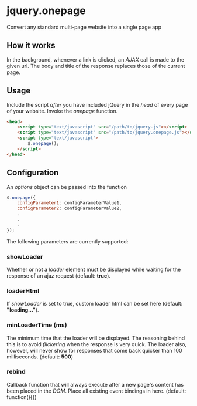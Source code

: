 # jquery.onepage

Convert any standard multi-page website into a single page app

## How it works

In the background, whenever a link is clicked, an *AJAX* call is made to the given url. The body and title of the response replaces those of the current page.

## Usage

Include the script *after* you have included jQuery in the *head* of every page of your website. Invoke the *onepage* function.

```html
<head>
	<script type="text/javascript" src="/path/to/jquery.js"></script>
	<script type="text/javascript" src="/path/to/jquery.onepage.js"></script>
	<script type="text/javascript">
		$.onepage();
	</script>
</head>
```

## Configuration

An *options* object can be passed into the function

```js
$.onepage({
	configParameter1: configParameterValue1,
	configParameter2: configParameterValue2,
	.
	.
	.
});
```

The following parameters are currently supported:

### showLoader

Whether or not a *loader* element must be displayed while waiting for the response of an ajaz request (default: **true**).

### loaderHtml

If *showLoader* is set to true, custom loader html can be set here (default: **"loading…"**).
        
### minLoaderTime (ms)

The minimum time that the loader will be displayed. The reasoning behind this is to avoid *flickering* when the response is very quick. The loader also, however, will never show for responses that come back quicker than 100 milliseconds. (default: **500**)
    
### rebind

Callback function that will always execute after a new page's content has been placed in the *DOM*. Place all existing event bindings in here. (default: function(){})
